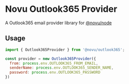 # Novu Outlook365 Provider

A Outlook365 email provider library for [@novu/node](https://github.com/novuhq/novu)

## Usage

```javascript
import { Outlook365Provider } from '@novu/outlook365';

const provider = new Outlook365Provider({
  from: process.env.OUTLOOK365_FROM_EMAIL,
  senderName: process.env.OUTLOOK365_SENDER_NAME,
  password: process.env.OUTLOOK365_PASSWORD
})
```
